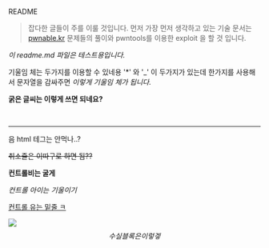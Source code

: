 README

> 잡다한 글들이 주를 이룰 것입니다. 먼저 가장 먼저 생각하고 있는 기술 문서는 [pwnable.kr](http://pwnable.kr) 문제들의 풀이와 pwntools를 이용한 exploit 을 할 것 입니다.



*이 readme.md 파일은 테스트용입니다.*

기울임 체는 두가지를 이용할 수 있네용 '*' 와 '_' 이 두가지가 있는데 한가지를 사용해서 문자열을 감싸주면 _이렇게 기울임 체가 됩니다._

**굵은 글씨는 이렇게 쓰면 되네요?**

<br>

<hr>

음 html 테그는 안먹나..?

~~취소줄은 이따구로 하면 됨??~~

**컨트롤비는 굴게**

*컨트롤 아이는 기울이기*

<u>컨트롤 유는 밑줄 ㅋ</u>

![](C:\F_killrra\good.jpg)
$$
수실 블록은 이렇겧
$$
